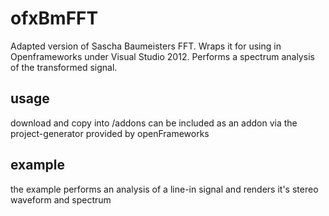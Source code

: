 # ofxBmFFT

Adapted version of Sascha Baumeisters FFT. Wraps it for using in Openframeworks under Visual Studio 2012. 
Performs a spectrum analysis of the transformed signal.

## usage

download and copy into <your oF directory>/addons
can be included as an addon via the project-generator provided by openFrameworks

## example

the example performs an analysis of a line-in signal and renders it's stereo waveform and spectrum